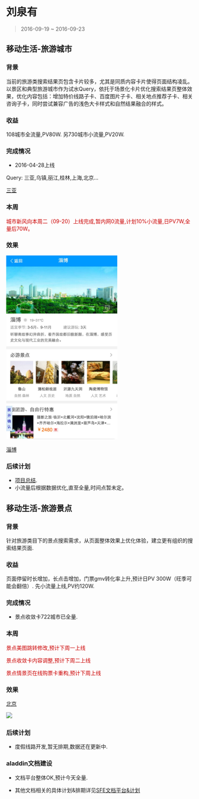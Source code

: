 # 刘泉有

> 2016-09-19 ~ 2016-09-23

## 移动生活-旅游城市

### 背景

当前的旅游类搜索结果页包含卡片较多，尤其是同质内容卡片使得页面结构凌乱。以景区和典型旅游城市作为试水Query，依托于场景化卡片优化搜索结果页整体效果，优化内容包括：增加特价线路子卡、百度图片子卡、相关地点推荐子卡、相关咨询子卡，同时尝试兼容广告的浅色大卡样式和自然结果融合的样式。

### 收益

108城市全流量,PV80W.
另730城市小流量,PV20W.

### 完成情况

- 2016-04-28上线

Query: 三亚,乌镇,丽江,桂林,上海,北京...

[三亚](https://m.baidu.com/s?word=%E4%B8%89%E4%BA%9A&sid=105601)

### 本周

<p style="color:#c00">城市新风向本周二（09-20）上线完成,暂内网0流量,计划10%小流量,日PV7W,全量后70W。</p>

### 效果

<img src="./img/liuquanyou/city.png" width="300">

[淄博](https://wwwhttps.baidu.com/sf?pd=city&openapi=1&dspName=iphone&from_sf=1&resource_id=4324&word=%E6%B7%84%E5%8D%9A&city_name=None&title=%E6%B7%84%E5%8D%9A&lid=15597221358174187051&ms=1&frsrcid=31714&frorder=2)

### 后续计划

* [项目总结](http://wiki.baidu.com/pages/viewpage.action?pageId=204667813).
* 小流量后根据数据优化,直至全量,时间点暂未定。

## 移动生活-旅游景点

### 背景

针对旅游类目下的景点搜索需求，从页面整体效果上优化体验，建立更有组织的搜索结果页面.

### 收益

页面停留时长增加，长点击增加，门票gmv转化率上升,预计日PV 300W（旺季可能会翻倍）.
先小流量上线,PV约120W.

### 完成情况

- 景点收敛卡722城市已全量.

### 本周

<span style="color:#c00">景点美图跳转修改,预计下周一上线</span>

<span style="color:#c00">景点收敛卡内容调整,预计下周二上线</span>

<span style="color:#c00">景点情景页在线购票卡重构,预计下周上线</span>

### 效果

[北京](https://m.baidu.com/ssid=fb07416b373367756361733f09/s?word=%E6%95%85%E5%AE%AB&sid=106555)

<img src="http://gitlab.baidu.com/psfe/ala-weeklyreport/uploads/8793638d1a7908e96a5a39a89ee91606/image.png" width="300">

### 后续计划

* 度假线路开发,暂无排期,数据还在更新中.

### aladdin文档建设

- 文档平台整体OK,预计今天全量.

- 其他文档相关的具体计划&排期详见[SFE文档平台&计划](http://wiki.baidu.com/pages/viewpage.action?pageId=210385547)
